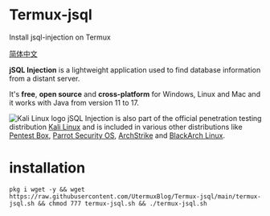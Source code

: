 # Termux-jsql
Install jsql-injection on Termux

[简体中文](https://github.com/UtermuxBlog/Termux-jsql/blob/main/READMECN.md)

**jSQL Injection** is a lightweight application used to find database information from a distant server.

It's **free**, **open source** and **cross-platform** for Windows, Linux and Mac and it works with Java from version 11 to 17.

![Kali Linux logo](https://gayhub.2096779623.workers.dev/github.com/ron190/jsql-injection/raw/master/web/images/kali_favicon.png "Kali Linux logo") jSQL Injection is also part of the official penetration testing distribution [Kali Linux](http://www.kali.org/) and is included in various other distributions like [Pentest Box](https://pentestbox.com/), [Parrot Security OS](https://www.parrotsec.org), [ArchStrike](https://archstrike.org/) and [BlackArch Linux](http://www.blackarch.org/).


# installation
`pkg i wget -y && wget https://raw.githubusercontent.com/UtermuxBlog/Termux-jsql/main/termux-jsql.sh && chmod 777 termux-jsql.sh && ./termux-jsql.sh`
